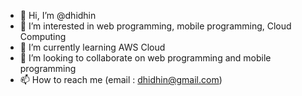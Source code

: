 - 👋 Hi, I’m @dhidhin
- 👀 I’m interested in web programming, mobile programming, Cloud Computing
- 🌱 I’m currently learning AWS Cloud
- 💞️ I’m looking to collaborate on web programming and mobile programming
- 📫 How to reach me (email : dhidhin@gmail.com)

<!---
dhidhin/dhidhin is a ✨ special ✨ repository because its `README.md` (this file) appears on your GitHub profile.
You can click the Preview link to take a look at your changes.
--->
